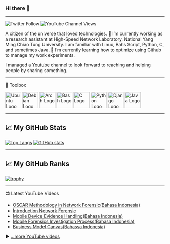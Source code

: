 
### Hi there 👋

---

![Twitter Follow](https://img.shields.io/twitter/follow/masjohncook?style=social) ![YouTube Channel Views](https://img.shields.io/youtube/channel/views/UCHoBGgHadJzm-D_xVQCN1CA?style=social)

<!--
**masjohncook/masjohncook** is a ✨ _special_ ✨ repository because its `README.md` (this file) appears on your GitHub profile.

Here are some ideas to get you started:
-->
A citizen of the universe that loved technologies. 🔭 I’m currently working as a research assistant at High-Speed Network Laboratory, National Yang Ming Chiao Tung University. I am familiar with Linux, Bahs Script, Python, C, and sometimes Java. 🌱 I’m currently learning how to optimize using Github to manage my work experiments. 

I managed a [Youtube](https://www.youtube.com/channel/UCHoBGgHadJzm-D_xVQCN1CA) channel to look forward to reaching and helping people by sharing something.

---

🧰 Toolbox

<img src="https://cdn.worldvectorlogo.com/logos/ubuntu-4.svg" alt="Ubuntu Logo" width="50" height="50"/> <img src="https://cdn.worldvectorlogo.com/logos/debian-2.svg" alt="Debian Logo" width="50" height="50"/> <img src="https://cdn.worldvectorlogo.com/logos/arch-linux-logo-1.svg" alt="Arch Logo" width="50" height="50"/> <img src="https://cdn.worldvectorlogo.com/logos/bash-1.svg" alt="Bash Logo" width="50" height="50"/> <img src="https://cdn.worldvectorlogo.com/logos/c.svg" alt="C Logo" width="50" height="50"/> <img src="https://cdn.worldvectorlogo.com/logos/python-5.svg" alt="Python Logo" width="50" height="50"/> <img src="https://cdn.worldvectorlogo.com/logos/django.svg" alt="Django Logo" width="50" height="50"/> <img src="https://cdn.worldvectorlogo.com/logos/java-4.svg" alt="Java Logo" width="50" height="50"/>

---
## &#x1f4c8; My GitHub Stats

[![Top Langs](https://github-readme-stats.vercel.app/api/top-langs/?username=masjohncook&hide=java,html,css&theme=onedark)](https://github.com/anuraghazra/github-readme-stats) 
[![GitHub stats](https://github-readme-stats.vercel.app/api?username=masjohncook&theme=onedark&show_title=false&show_icon=true)](https://github.com/anuraghazra/github-readme-stats)

---
## &#x1f4c8; My GitHub Ranks

[![trophy](https://github-profile-trophy.vercel.app/?username=masjohncook&theme=onedark&row=1)](https://github.com/ryo-ma/github-profile-trophy)

---
📺 Latest YouTube Videos

<!-- YOUTUBE-VIDEOS-LIST:START -->
- [OSCAR Methodology in Network Forensic&lpar;Bahasa Indonesia&rpar;](https://www.youtube.com/watch?v=b22yo4rw0Uo)
- [Introduction Network Forensic](https://www.youtube.com/watch?v=I1T32pxKa8c)
- [Mobile Device Evidence Handling&lpar;Bahasa Indonesia&rpar;](https://www.youtube.com/watch?v=8Ea2NBlF3hk)
- [Mobile Forensics Investigation Process&lpar;Bahasa Indonesia&rpar;](https://www.youtube.com/watch?v=evMlC_4E6eE)
- [Business Model Canvas&lpar;Bahassa Indonesia&rpar;](https://www.youtube.com/watch?v=SEvvQaG7ZFw)
<!-- YOUTUBE-VIDEOS-LIST:END -->


▶ [...more YouTube videos](https://www.youtube.com/channel/UCHoBGgHadJzm-D_xVQCN1CA?sub_confirmation=1)


<!--

📘 Latest Blog Articles -->

<!-- BLOG-POST-LIST:START -->
<!-- BLOG-POST-LIST:END -->






